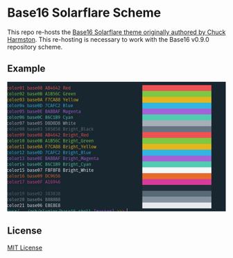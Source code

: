 # Base16 Solarflare Scheme

This repo re-hosts the [Base16 Solarflare theme originally authored by Chuck Harmston](https://github.com/chriskempson/base16-builder/tree/master/schemes/solarflare.yml).
This re-hosting is necessary to work with the Base16 v0.9.0 repository scheme.

## Example

![solarflare example](example.png "Example colors for Solarflare")

## License
[MIT License](./LICENSE)
